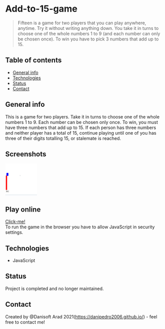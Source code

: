 # Add-to-15-game
> Fifteen is a game for two players that you can play anywhere, anytime. Try it without writing anything down. You take it in turns to choose one of the whole numbers 1 to 9 (and each number can only be chosen once). To win you have to pick 3 numbers that add up to 15.

## Table of contents
* [General info](#general-info)
* [Technologies](#technologies)
* [Status](#status)
* [Contact](#contact)

## General info
This is a game for two players.
Take it in turns to choose one of the whole numbers 1 to 9.
Each number can be chosen only once.
To win, you must have three numbers that add up to 15.
If each person has three numbers and neither player has a total of 15, continue playing until one of you has three of their digits totalling 15, or stalemate is reached.

## Screenshots
<img src=https://github.com/danipedro2006/JavaScript-Games-programming/blob/default/acceleration/cwHLrlmTMX.gif width="100" height="100">  

## Play  online
[Click-me!](https://damp-mountain-70923.herokuapp.com/)   
To run the game in the browser you have to allow JavaScript in security settings.

## Technologies
* JavaScript

## Status
Project is completed and no longer maintained.

## Contact
Created by @Danisoft Arad 2021(https://danipedro2006.github.io/) - feel free to contact me!
